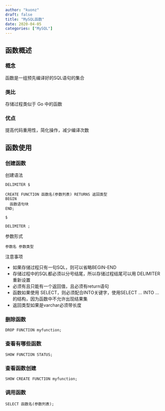 ```yaml
---
author: "kuonz"
draft: false
title: "MySQL函数"
date: 2020-04-05
categories: ["MySQL"]
---
```

  
## 函数概述

### 概念

函数是一组预先编译好的SQL语句的集合

### 类比

存储过程类似于 Go 中的函数

### 优点

提高代码重用性，简化操作，减少编译次数



## 函数使用

### 创建函数

创建语法

```mysql
DELIMITER $

CREATE FUNCTION 函数名(参数列表) RETURNS 返回类型
BEGIN
  函数语句块
END;

$

DELIMITER ;
```

参数形式

```mysql
参数名 参数类型
```

注意事项

- 如果存储过程只有一句SQL，则可以省略BEGIN-END
- 存储过程中的SQL都必须以分号结尾，所以存储过程结尾可以用 DELIMITER 重新设置
- 必须有且只能有一个返回值，且必须有return语句
- 函数如果使用 SELECT，则必须配合INTO关键字，使用SELECT ... INTO ... 的结构，因为函数中不允许出现结果集
- 返回类型如果是varchar必须带长度

### 删除函数

```mysql
DROP FUNCTION myfunction;
```

### 查看有哪些函数

```mysql
SHOW FUNCTION STATUS;
```

### 查看函数创建

```mysql
SHOW CREATE FUNCTION myfunction;
```

### 调用函数

```mysql
SELECT 函数名(参数列表);
```



